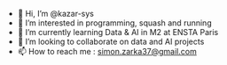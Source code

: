 - 👋 Hi, I’m @kazar-sys
- 👀 I’m interested in programming, squash and running
- 🌱 I’m currently learning Data & AI in M2 at ENSTA Paris
- 💞️ I’m looking to collaborate on data and AI projects
- 📫 How to reach me : simon.zarka37@gmail.com

<!---
kazar-sys/kazar-sys is a ✨ special ✨ repository because its `README.md` (this file) appears on your GitHub profile.
You can click the Preview link to take a look at your changes.
--->
